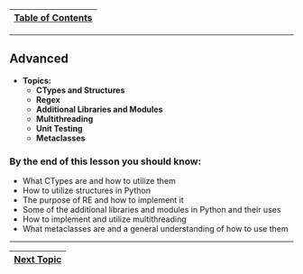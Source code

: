 |[Table of Contents](/00-Table-of-Contents.md)|
|---|

---

## Advanced

* **Topics:**
  * **CTypes and Structures**
  * **Regex**
  * **Additional Libraries and Modules**
  * **Multithreading**
  * **Unit Testing**
  * **Metaclasses**

### By the end of this lesson you should know:

* What CTypes are and how to utilize them
* How to utilize structures in Python
* The purpose of RE and how to implement it
* Some of the additional libraries and modules in Python and their uses
* How to implement and utilize multithreading
* What metaclasses are and a general understanding of how to use them

---

|[Next Topic](/06_advanced/01_ctypes.md)|
|---|
